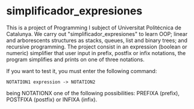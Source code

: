 # simplificador_expresiones

This is a project of Programming I subject of Universitat Politécnica de Catalunya. We carry out "simplificador_expresiones" to learn OOP; linear and arborescents structures as stacks, queues, list and binary trees; and recursive programming.
The project consist in an expression (boolean or numeric) simplifier that user input in prefix, postfix or infix notations, the program simplifies and prints on one of three notations.

If you want to test it, you must enter the following command:

    NOTATION1 expression -> NOTATION2

being NOTATIONX one of the following possibilities: PREFIXA (prefix), POSTFIXA (postfix) or INFIXA (infix).

